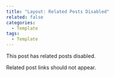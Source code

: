 ```yaml
---
title: "Layout: Related Posts Disabled"
related: false
categories:
  - Template
tags:
  - Template
---
```


This post has related posts disabled.

Related post links should not appear.
